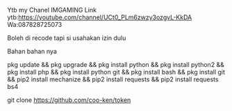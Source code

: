 
Ytb my Chanel IMGAMING 
Link ytb:https://youtube.com/channel/UCt0_PLm6zwzy3ozgvL-KkDA
Wa:087828725073

Boleh di recode tapi si usahakan izin dulu

Bahan bahan nya 


 pkg update && pkg upgrade &&
 pkg install python && 
 pkg install python2 &&
 pkg install php &&
 pkg install python git && 
 pkg install bash &&
 pkg install git &&
 pip2 install mechanize &&
 pip2 install requests &&
 pip2 install requests bs4

 git clone https://github.com/coo-ken/token
   
